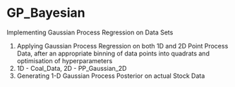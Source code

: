 # GP_Bayesian
Implementing Gaussian Process Regression on Data Sets

1. Applying Gaussian Process Regression on both 1D and 2D Point Process Data, after an appropriate binning of data points into quadrats and optimisation of hyperparameters
2. 1D - Coal_Data, 2D - PP_Gaussian_2D
3. Generating 1-D Gaussian Process Posterior on actual Stock Data
